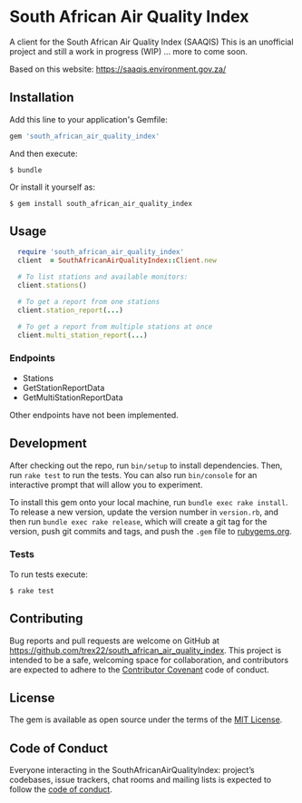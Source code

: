 #  South African Air Quality Index
A client for the South African Air Quality Index (SAAQIS)
This is an unofficial project and still a work in progress (WIP) ... more to come soon.

Based on this website: https://saaqis.environment.gov.za/

## Installation

Add this line to your application's Gemfile:

```ruby
gem 'south_african_air_quality_index'
```

And then execute:

    $ bundle

Or install it yourself as:

    $ gem install south_african_air_quality_index

## Usage

```ruby
  require 'south_african_air_quality_index'
  client  = SouthAfricanAirQualityIndex::Client.new

  # To list stations and available monitors:
  client.stations()

  # To get a report from one stations
  client.station_report(...)

  # To get a report from multiple stations at once
  client.multi_station_report(...)
```

### Endpoints
- Stations
- GetStationReportData
- GetMultiStationReportData

Other endpoints have not been implemented.

## Development

After checking out the repo, run `bin/setup` to install dependencies. Then, run `rake test` to run the tests. You can also run `bin/console` for an interactive prompt that will allow you to experiment.

To install this gem onto your local machine, run `bundle exec rake install`. To release a new version, update the version number in `version.rb`, and then run `bundle exec rake release`, which will create a git tag for the version, push git commits and tags, and push the `.gem` file to [rubygems.org](https://rubygems.org).

### Tests
To run tests execute:

    $ rake test

## Contributing

Bug reports and pull requests are welcome on GitHub at https://github.com/trex22/south_african_air_quality_index. This project is intended to be a safe, welcoming space for collaboration, and contributors are expected to adhere to the [Contributor Covenant](http://contributor-covenant.org) code of conduct.

## License

The gem is available as open source under the terms of the [MIT License](https://opensource.org/licenses/MIT).

## Code of Conduct

Everyone interacting in the SouthAfricanAirQualityIndex: project’s codebases, issue trackers, chat rooms and mailing lists is expected to follow the [code of conduct](https://github.com/trex22/south_african_air_quality_index/blob/master/CODE_OF_CONDUCT.md).
